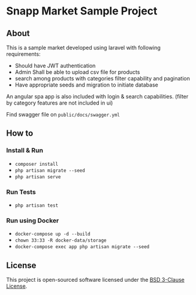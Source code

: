 # Snapp Market Sample Project

## About

This is a sample market developed using laravel with following requirements:

- Should have JWT authentication
- Admin Shall be able to upload csv file for products
- search among products with categories filter capability and pagination
- Have appropriate seeds and migration to initiate database

An angular spa app is also included with login & search capabilities. (filter by category features are not included in ui)

Find swagger file on `public/docs/swagger.yml`

## How to

### Install & Run

- `composer install`
- `php artisan migrate --seed`
- `php artisan serve`

### Run Tests

- `php artisan test`

### Run using Docker

- `docker-compose up -d --build`
- `chown 33:33 -R docker-data/storage`
- `docker-compose exec app php artisan migrate --seed`

## License

This project is open-sourced software licensed under the [BSD 3-Clause License](https://opensource.org/licenses/BSD-3-Clause).
